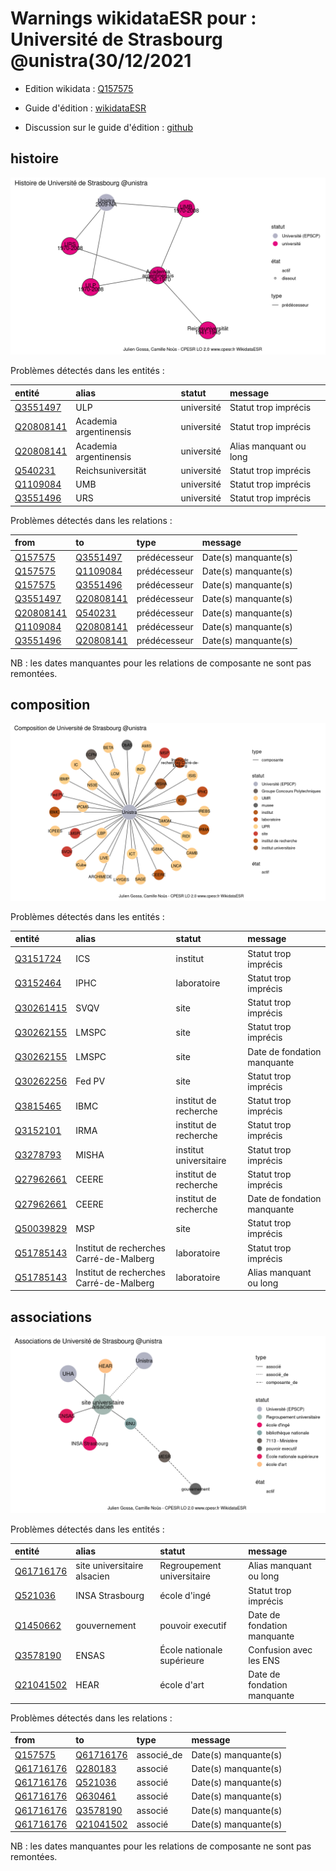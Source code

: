 Warnings wikidataESR pour : Université de Strasbourg @unistra(30/12/2021
================

- Edition wikidata : [Q157575](https://www.wikidata.org/wiki/Q157575)
- Guide d'édition : [wikidataESR](https://github.com/cpesr/wikidataESR/)

- Discussion sur le guide d'édition : [github](https://github.com/cpesr/wikidataESR/issues)



## histoire 

![Graphique non généré](Q157575-histoire.png) 

Problèmes détectés dans les entités :

|entité                                               |alias                  |statut     |message                |
|:----------------------------------------------------|:----------------------|:----------|:----------------------|
|[Q3551497](https://www.wikidata.org/wiki/Q3551497)   |ULP                    |université |Statut trop imprécis   |
|[Q20808141](https://www.wikidata.org/wiki/Q20808141) |Academia argentinensis |université |Statut trop imprécis   |
|[Q20808141](https://www.wikidata.org/wiki/Q20808141) |Academia argentinensis |université |Alias manquant ou long |
|[Q540231](https://www.wikidata.org/wiki/Q540231)     |Reichsuniversität      |université |Statut trop imprécis   |
|[Q1109084](https://www.wikidata.org/wiki/Q1109084)   |UMB                    |université |Statut trop imprécis   |
|[Q3551496](https://www.wikidata.org/wiki/Q3551496)   |URS                    |université |Statut trop imprécis   |

Problèmes détectés dans les relations :

|from                                                 |to                                                   |type         |message              |
|:----------------------------------------------------|:----------------------------------------------------|:------------|:--------------------|
|[Q157575](https://www.wikidata.org/wiki/Q157575)     |[Q3551497](https://www.wikidata.org/wiki/Q3551497)   |prédécesseur |Date(s) manquante(s) |
|[Q157575](https://www.wikidata.org/wiki/Q157575)     |[Q1109084](https://www.wikidata.org/wiki/Q1109084)   |prédécesseur |Date(s) manquante(s) |
|[Q157575](https://www.wikidata.org/wiki/Q157575)     |[Q3551496](https://www.wikidata.org/wiki/Q3551496)   |prédécesseur |Date(s) manquante(s) |
|[Q3551497](https://www.wikidata.org/wiki/Q3551497)   |[Q20808141](https://www.wikidata.org/wiki/Q20808141) |prédécesseur |Date(s) manquante(s) |
|[Q20808141](https://www.wikidata.org/wiki/Q20808141) |[Q540231](https://www.wikidata.org/wiki/Q540231)     |prédécesseur |Date(s) manquante(s) |
|[Q1109084](https://www.wikidata.org/wiki/Q1109084)   |[Q20808141](https://www.wikidata.org/wiki/Q20808141) |prédécesseur |Date(s) manquante(s) |
|[Q3551496](https://www.wikidata.org/wiki/Q3551496)   |[Q20808141](https://www.wikidata.org/wiki/Q20808141) |prédécesseur |Date(s) manquante(s) |

NB : les dates manquantes pour les relations de composante ne sont pas remontées. 



## composition 

![Graphique non généré](Q157575-composition.png) 

Problèmes détectés dans les entités :

|entité                                               |alias                                   |statut                 |message                     |
|:----------------------------------------------------|:---------------------------------------|:----------------------|:---------------------------|
|[Q3151724](https://www.wikidata.org/wiki/Q3151724)   |ICS                                     |institut               |Statut trop imprécis        |
|[Q3152464](https://www.wikidata.org/wiki/Q3152464)   |IPHC                                    |laboratoire            |Statut trop imprécis        |
|[Q30261415](https://www.wikidata.org/wiki/Q30261415) |SVQV                                    |site                   |Statut trop imprécis        |
|[Q30262155](https://www.wikidata.org/wiki/Q30262155) |LMSPC                                   |site                   |Statut trop imprécis        |
|[Q30262155](https://www.wikidata.org/wiki/Q30262155) |LMSPC                                   |site                   |Date de fondation manquante |
|[Q30262256](https://www.wikidata.org/wiki/Q30262256) |Fed PV                                  |site                   |Statut trop imprécis        |
|[Q3815465](https://www.wikidata.org/wiki/Q3815465)   |IBMC                                    |institut de recherche  |Statut trop imprécis        |
|[Q3152101](https://www.wikidata.org/wiki/Q3152101)   |IRMA                                    |institut de recherche  |Statut trop imprécis        |
|[Q3278793](https://www.wikidata.org/wiki/Q3278793)   |MISHA                                   |institut universitaire |Statut trop imprécis        |
|[Q27962661](https://www.wikidata.org/wiki/Q27962661) |CEERE                                   |institut de recherche  |Statut trop imprécis        |
|[Q27962661](https://www.wikidata.org/wiki/Q27962661) |CEERE                                   |institut de recherche  |Date de fondation manquante |
|[Q50039829](https://www.wikidata.org/wiki/Q50039829) |MSP                                     |site                   |Statut trop imprécis        |
|[Q51785143](https://www.wikidata.org/wiki/Q51785143) |Institut de recherches Carré-de-Malberg |laboratoire            |Statut trop imprécis        |
|[Q51785143](https://www.wikidata.org/wiki/Q51785143) |Institut de recherches Carré-de-Malberg |laboratoire            |Alias manquant ou long      |

 



## associations 

![Graphique non généré](Q157575-associations.png) 

Problèmes détectés dans les entités :

|entité                                               |alias                       |statut                     |message                     |
|:----------------------------------------------------|:---------------------------|:--------------------------|:---------------------------|
|[Q61716176](https://www.wikidata.org/wiki/Q61716176) |site universitaire alsacien |Regroupement universitaire |Alias manquant ou long      |
|[Q521036](https://www.wikidata.org/wiki/Q521036)     |INSA Strasbourg             |école d'ingé               |Statut trop imprécis        |
|[Q1450662](https://www.wikidata.org/wiki/Q1450662)   |gouvernement                |pouvoir executif           |Date de fondation manquante |
|[Q3578190](https://www.wikidata.org/wiki/Q3578190)   |ENSAS                       |École nationale supérieure |Confusion avec les ENS      |
|[Q21041502](https://www.wikidata.org/wiki/Q21041502) |HEAR                        |école d'art                |Date de fondation manquante |

Problèmes détectés dans les relations :

|from                                                 |to                                                   |type       |message              |
|:----------------------------------------------------|:----------------------------------------------------|:----------|:--------------------|
|[Q157575](https://www.wikidata.org/wiki/Q157575)     |[Q61716176](https://www.wikidata.org/wiki/Q61716176) |associé_de |Date(s) manquante(s) |
|[Q61716176](https://www.wikidata.org/wiki/Q61716176) |[Q280183](https://www.wikidata.org/wiki/Q280183)     |associé    |Date(s) manquante(s) |
|[Q61716176](https://www.wikidata.org/wiki/Q61716176) |[Q521036](https://www.wikidata.org/wiki/Q521036)     |associé    |Date(s) manquante(s) |
|[Q61716176](https://www.wikidata.org/wiki/Q61716176) |[Q630461](https://www.wikidata.org/wiki/Q630461)     |associé    |Date(s) manquante(s) |
|[Q61716176](https://www.wikidata.org/wiki/Q61716176) |[Q3578190](https://www.wikidata.org/wiki/Q3578190)   |associé    |Date(s) manquante(s) |
|[Q61716176](https://www.wikidata.org/wiki/Q61716176) |[Q21041502](https://www.wikidata.org/wiki/Q21041502) |associé    |Date(s) manquante(s) |

NB : les dates manquantes pour les relations de composante ne sont pas remontées. 

